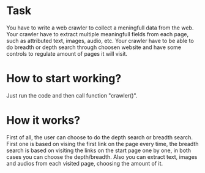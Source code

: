 # Task
You have to write a web crawler to collect a meningfull data from the web.
Your crawler have to extract multiple meaningfull fields from each page, such as attributed text, images, audio, etc.
Your crawler have to be able to do breadth or depth search through choosen website and have some controls to regulate amount of pages it will visit.
# How to start working?
Just run the code and then call function "crawler()".
# How it works?
First of all, the user can choose to do the depth search or breadth search. First one is based on vising the first link on the page every time, the breadth search is based on visiting the links on the start page one by one, in both cases you can choose the depth/breadth. Also you can extract text, images and audios from each visited page, choosing the amount of it.

